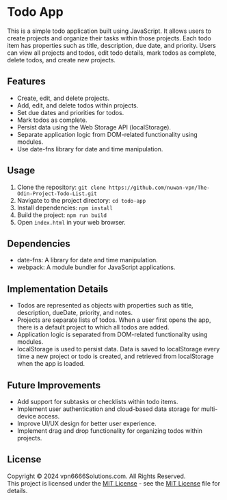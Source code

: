 # Todo App

This is a simple todo application built using JavaScript. It allows users to create projects and organize their tasks within those projects. Each todo item has properties such as title, description, due date, and priority. Users can view all projects and todos, edit todo details, mark todos as complete, delete todos, and create new projects.

## Features

- Create, edit, and delete projects.
- Add, edit, and delete todos within projects.
- Set due dates and priorities for todos.
- Mark todos as complete.
- Persist data using the Web Storage API (localStorage).
- Separate application logic from DOM-related functionality using modules.
- Use date-fns library for date and time manipulation.

## Usage

1. Clone the repository: `git clone https://github.com/nuwan-vpn/The-Odin-Project-Todo-List.git`
2. Navigate to the project directory: `cd todo-app`
3. Install dependencies: `npm install`
4. Build the project: `npm run build`
5. Open `index.html` in your web browser.

## Dependencies

- date-fns: A library for date and time manipulation.
- webpack: A module bundler for JavaScript applications.

## Implementation Details

- Todos are represented as objects with properties such as title, description, dueDate, priority, and notes.
- Projects are separate lists of todos. When a user first opens the app, there is a default project to which all todos are added.
- Application logic is separated from DOM-related functionality using modules.
- localStorage is used to persist data. Data is saved to localStorage every time a new project or todo is created, and retrieved from localStorage when the app is loaded.


## Future Improvements

- Add support for subtasks or checklists within todo items.
- Implement user authentication and cloud-based data storage for multi-device access.
- Improve UI/UX design for better user experience.
- Implement drag and drop functionality for organizing todos within projects.

## License

Copyright &copy; 2024 vpn6666Solutions.com. All Rights Reserved. <br>
This project is licensed under the [MIT License](License.txt) - see the [MIT License](License.txt) file for details.


